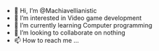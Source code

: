 - 👋 Hi, I’m @Machiavellianistic
- 👀 I’m interested in Video game development 
- 🌱 I’m currently learning Computer programming
- 💞️ I’m looking to collaborate on nothing
- 📫 How to reach me ...

<!---
Machiavellianistic/Machiavellianistic is a ✨ special ✨ repository because its `README.md` (this file) appears on your GitHub profile.
You can click the Preview link to take a look at your changes.
--->
